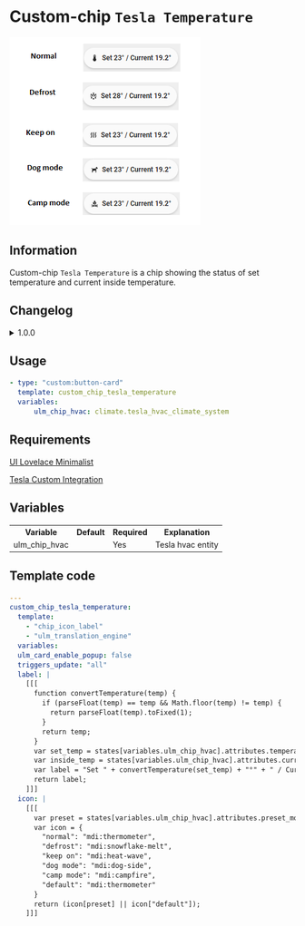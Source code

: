 # Custom-chip `Tesla Temperature`

![example-image](../../docs/assets/img/custom_chip_tesla_temperature.png)

## Information

Custom-chip `Tesla Temperature` is a chip showing the status of set temperature and current inside temperature.

## Changelog

<details>
<summary>1.0.0</summary>
Initial release
</details>

## Usage

```yaml
- type: "custom:button-card"
  template: custom_chip_tesla_temperature
  variables:
      ulm_chip_hvac: climate.tesla_hvac_climate_system
```

## Requirements

[UI Lovelace Minimalist](https://github.com/UI-Lovelace-Minimalist/UI)

[Tesla Custom Integration](https://github.com/alandtse/tesla)

## Variables

<table>
  <tr>
    <th>Variable</th>
    <th>Default</th>
    <th>Required</th>
    <th>Explanation</th>
  </tr>
  <tr>
    <td>ulm_chip_hvac</td>
    <td></td>
    <td>Yes</td>
    <td>Tesla hvac entity</td>
  </tr>
</table>

## Template code

```yaml
---
custom_chip_tesla_temperature:
  template:
    - "chip_icon_label"
    - "ulm_translation_engine"
  variables:
  ulm_card_enable_popup: false
  triggers_update: "all"
  label: |
    [[[
      function convertTemperature(temp) {
        if (parseFloat(temp) == temp && Math.floor(temp) != temp) {
          return parseFloat(temp).toFixed(1);
        }
        return temp;
      }
      var set_temp = states[variables.ulm_chip_hvac].attributes.temperature;
      var inside_temp = states[variables.ulm_chip_hvac].attributes.current_temperature;
      var label = "Set " + convertTemperature(set_temp) + "°" + " / Current " + convertTemperature(inside_temp) + "°";
      return label;
    ]]]
  icon: |
    [[[
      var preset = states[variables.ulm_chip_hvac].attributes.preset_mode.toLowerCase();
      var icon = {
        "normal": "mdi:thermometer",
        "defrost": "mdi:snowflake-melt",
        "keep on": "mdi:heat-wave",
        "dog mode": "mdi:dog-side",
        "camp mode": "mdi:campfire",
        "default": "mdi:thermometer"
      }
      return (icon[preset] || icon["default"]);
    ]]]
```
